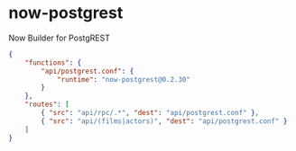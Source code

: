 # now-postgrest

Now Builder for PostgREST

```json
{
    "functions": {
        "api/postgrest.conf": {
            "runtime": "now-postgrest@0.2.30"
        }
    },
    "routes": [
        { "src": "api/rpc/.*", "dest": "api/postgrest.conf" },
        { "src": "api/(films|actors)", "dest": "api/postgrest.conf" }
    ]
}
```
